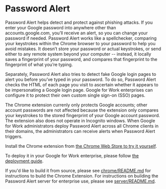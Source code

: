 Password Alert
====================

Password Alert helps detect and protect against phishing attacks. If you enter your Google password into anywhere other than accounts.google.com, you’ll receive an alert, so you can change your password if needed. Password Alert works like a spellchecker, comparing your keystrokes within the Chrome browser to your password to help you avoid mistakes. It doesn’t store your password or actual keystrokes, or send either to any remote system beyond your computer -- instead, it locally saves a fingerprint of your password, and compares that fingerprint to the fingerprint of what you’re typing.

Separately, Password Alert also tries to detect fake Google login pages to alert you before you’ve typed in your password. To do so, Password Alert checks the HTML of each page you visit to ascertain whether it appears to be impersonating a Google login page. Google for Work enterprises can configure it to protect their own custom single sign-on (SSO) pages.

The Chrome extension currenly only protects Google accounts; other account passwords are not affected because the extension only compares your keystrokes to the stored fingerprint of your Google account password. The extension also does not operate in Incognito windows. When Google for Work administrators deploy Password Alert across all Chrome clients in their domains, the administrators can receive alerts when Password Alert triggers.

Install the Chrome extension from [the Chrome Web Store to try it yourself](https://chrome.google.com/webstore/detail/password-alert/noondiphcddnnabmjcihcjfbhfklnnep).

To deploy it in your Google for Work enterprise, please follow [the deployment guide](http://goo.gl/7AIw1S).

If you'd like to build it from source, please see [chrome/README.md](chrome/README.md) for instructions to build the Chrome Extension. For instructions on building the Password Alert server for enterprise use, please see [server/README.md](server/README.md).
